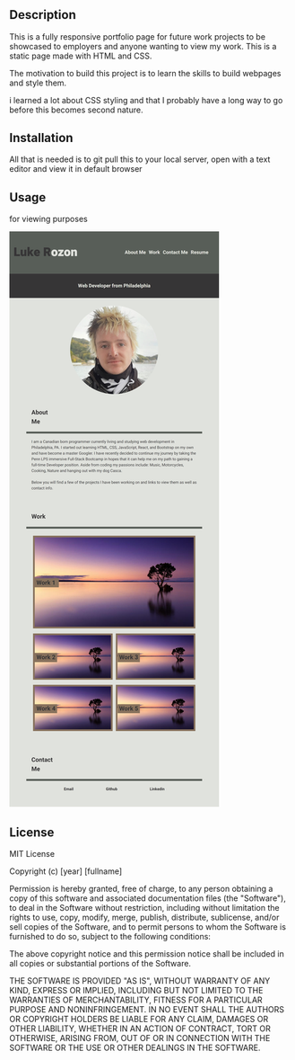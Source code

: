 # <luke-portfolio>

## Description 

This is a fully responsive portfolio page for future work projects to be showcased to employers and anyone wanting to view my work. This is a static page made with HTML and CSS. 

The motivation to build this project is to learn the skills to build webpages and style them.

i learned a lot about CSS styling and that I probably have a long way to go before this becomes second nature. 

## Installation

All that is needed is to git pull this to your local server, open with a text editor and view it in default browser

## Usage 

for viewing purposes

![Screenshot](./assets/images/screenshot.png)


## License

MIT License

Copyright (c) [year] [fullname]

Permission is hereby granted, free of charge, to any person obtaining a copy
of this software and associated documentation files (the "Software"), to deal
in the Software without restriction, including without limitation the rights
to use, copy, modify, merge, publish, distribute, sublicense, and/or sell
copies of the Software, and to permit persons to whom the Software is
furnished to do so, subject to the following conditions:

The above copyright notice and this permission notice shall be included in all
copies or substantial portions of the Software.

THE SOFTWARE IS PROVIDED "AS IS", WITHOUT WARRANTY OF ANY KIND, EXPRESS OR
IMPLIED, INCLUDING BUT NOT LIMITED TO THE WARRANTIES OF MERCHANTABILITY,
FITNESS FOR A PARTICULAR PURPOSE AND NONINFRINGEMENT. IN NO EVENT SHALL THE
AUTHORS OR COPYRIGHT HOLDERS BE LIABLE FOR ANY CLAIM, DAMAGES OR OTHER
LIABILITY, WHETHER IN AN ACTION OF CONTRACT, TORT OR OTHERWISE, ARISING FROM,
OUT OF OR IN CONNECTION WITH THE SOFTWARE OR THE USE OR OTHER DEALINGS IN THE
SOFTWARE.